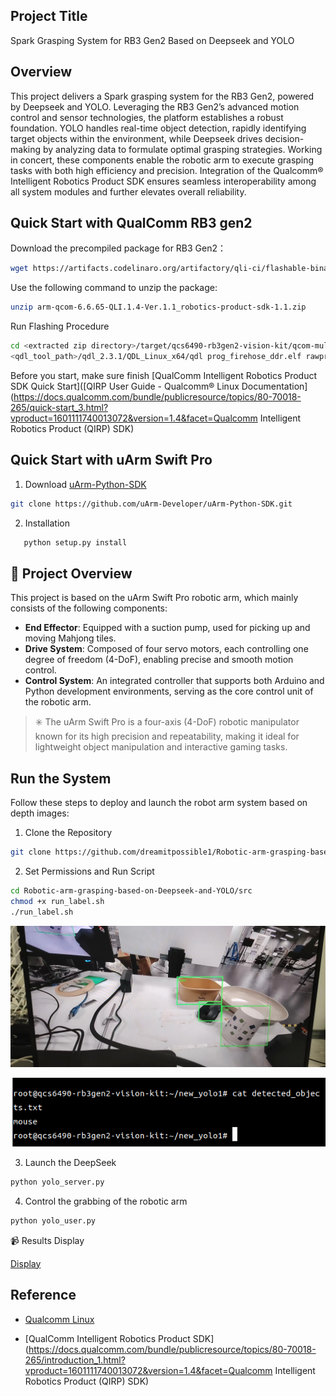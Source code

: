 ## Project Title
Spark Grasping System for RB3 Gen2 Based on Deepseek and YOLO


## Overview
This project delivers a Spark grasping system for the RB3 Gen2, powered by Deepseek and YOLO. Leveraging the RB3 Gen2’s advanced motion control and sensor technologies, the platform establishes a robust foundation. YOLO handles real-time object detection, rapidly identifying target objects within the environment, while Deepseek drives decision-making by analyzing data to formulate optimal grasping strategies. Working in concert, these components enable the robotic arm to execute grasping tasks with both high efficiency and precision. Integration of the Qualcomm® Intelligent Robotics Product SDK ensures seamless interoperability among all system modules and further elevates overall reliability.

## Quick Start with QualComm RB3 gen2
Download the precompiled package for RB3 Gen2：

```bash
wget https://artifacts.codelinaro.org/artifactory/qli-ci/flashable-binaries/qirpsdk/qcs6490-rb3gen2-vision-kit/arm-qcom-6.6.65-QLI.1.4-Ver.1.1_robotics-product-sdk-1.1.zip
```

Use the following command to unzip the package:
```bash
unzip arm-qcom-6.6.65-QLI.1.4-Ver.1.1_robotics-product-sdk-1.1.zip
```
 Run Flashing Procedure

```bash
cd <extracted zip directory>/target/qcs6490-rb3gen2-vision-kit/qcom-multimedia-image
<qdl_tool_path>/qdl_2.3.1/QDL_Linux_x64/qdl prog_firehose_ddr.elf rawprogram*.xml patch*.xml
```


Before you start, make sure finish [QualComm Intelligent Robotics Product SDK Quick Start]([QIRP User Guide - Qualcomm® Linux Documentation](https://docs.qualcomm.com/bundle/publicresource/topics/80-70018-265/quick-start_3.html?vproduct=1601111740013072&version=1.4&facet=Qualcomm Intelligent Robotics Product (QIRP) SDK)


## Quick Start with uArm Swift Pro

1. Download [uArm-Python-SDK](https://github.com/uArm-Developer/uArm-Python-SDK.git)


```bash
git clone https://github.com/uArm-Developer/uArm-Python-SDK.git
```
2. Installation
```bash
   python setup.py install
```

## 🦾 Project Overview

This project is based on the uArm Swift Pro robotic arm, which mainly consists of the following components:

- **End Effector**: Equipped with a suction pump, used for picking up and moving Mahjong tiles.
- **Drive System**: Composed of four servo motors, each controlling one degree of freedom (4-DoF), enabling precise and smooth motion control.
- **Control System**: An integrated controller that supports both Arduino and Python development environments, serving as the core control unit of the robotic arm.
 
> ✳️ The uArm Swift Pro is a four-axis (4-DoF) robotic manipulator known for its high precision and repeatability, making it ideal for lightweight object manipulation and interactive gaming tasks.

## Run the System
Follow these steps to deploy and launch the robot arm system based on depth images:
1. Clone the Repository
```bash
git clone https://github.com/dreamitpossible1/Robotic-arm-grasping-based-on-Deepseek-and-YOLO.git
```
2. Set Permissions and Run Script
```bash
cd Robotic-arm-grasping-based-on-Deepseek-and-YOLO/src
chmod +x run_label.sh
./run_label.sh
```

<p align="center"> <img src="https://github.com/dreamitpossible1/Robotic-arm-grasping-based-on-Deepseek-and-YOLO/blob/main/results/4.jpg" alt="Script Step 1" /> </p> <p align="center"> <img src="https://github.com/dreamitpossible1/Robotic-arm-grasping-based-on-Deepseek-and-YOLO/blob/main/results/5.png" alt="Script Step 2" /> </p>

3. Launch the DeepSeek
```bash
python yolo_server.py
```

4. Control the grabbing of the robotic arm
```bash
python yolo_user.py
```

📹 Results Display

[Display](https://github.com/dreamitpossible1/Robotic-arm-grasping-based-on-Deepseek-and-YOLO/blob/main/results/Robotic-arm-grasping-based-on-Deepseek-and-YOLO.mp4)

## Reference

- [Qualcomm Linux](https://www.qualcomm.com/developer/software/qualcomm-linux)

- [QualComm Intelligent Robotics Product SDK](https://docs.qualcomm.com/bundle/publicresource/topics/80-70018-265/introduction_1.html?vproduct=1601111740013072&version=1.4&facet=Qualcomm Intelligent Robotics Product (QIRP) SDK)
